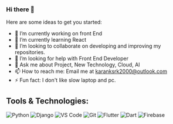 ### Hi there 👋


Here are some ideas to get you started:

- 🔭 I’m currently working on front End
- 🌱 I’m currently learning React
- 👯 I’m looking to collaborate on developing and improving my repositories.
- 🤔 I’m looking for help with Front End Developer
- 💬 Ask me about Project, New Technology, Cloud, AI
- 📫 How to reach me: Email me at karanksrk2000@outlook.com
- ⚡ Fun fact: I don't like slow laptop and pc.



## Tools & Technologies:
![Python](https://img.shields.io/static/v1?style=for-the-badge&logo=python&message=Python&label=&color=3671A3&labelColor=000000)
![Django](https://img.shields.io/static/v1?style=for-the-badge&logo=django&message=Django&label=&color=092D1F&labelColor=000000)
![VS Code](https://img.shields.io/static/v1?style=for-the-badge&logo=visual-studio-code&message=VS%20Code&label=&color=0081CF&labelColor=000000)
![Git](https://img.shields.io/static/v1?style=for-the-badge&logo=git&message=Git&label=&color=F05032&labelColor=000000)
![Flutter](https://img.shields.io/static/v1?style=for-the-badge&logo=flutter&message=Flutter&label=&color=01579B&labelColor=000000)
![Dart](https://img.shields.io/static/v1?style=for-the-badge&logo=dart&message=Dart&label=&color=2AB5F6&labelColor=000000)
![Firebase](https://img.shields.io/static/v1?style=for-the-badge&logo=firebase&message=Firebase&label=&color=F7C52B&labelColor=000000)
